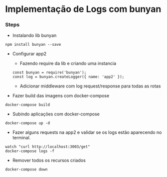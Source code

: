 # Implementação de Logs com bunyan

### Steps
* Instalando lib bunyan
```
npm install bunyan --save
```
* Configurar app2
  * Fazendo require da lib e criando uma instancia
  ```
  const bunyan = require('bunyan');
  const log = bunyan.createLogger({ name: 'app2' });
  ```
  * Adicionar middleware com log request/response para todas as rotas


* Fazer build das imagens com docker-compose
```
docker-compose build
```
* Subindo aplicações com docker-compose
```
docker-compose up -d
```
* Fazer alguns requests na app2 e validar se os logs estão aparecendo no terminal.
```
watch "curl http://localhost:3003/get"
docker-compose logs -f
```
* Remover todos os recursos criados
```
docker-compose down
```